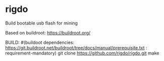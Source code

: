 # rigdo
Build bootable usb flash for mining

Based on buildroot: https://buildroot.org/

BUILD:
#(buildoot dependencies: https://git.buildroot.net/buildroot/tree/docs/manual/prerequisite.txt : requirement-mandatory)
git clone https://github.com/rigdo/rigdo.git
make

